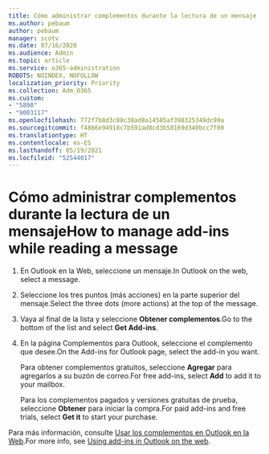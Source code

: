 ```yaml
---
title: Cómo administrar complementos durante la lectura de un mensaje
ms.author: pebaum
author: pebaum
manager: scotv
ms.date: 07/16/2020
ms.audience: Admin
ms.topic: article
ms.service: o365-administration
ROBOTS: NOINDEX, NOFOLLOW
localization_priority: Priority
ms.collection: Adm_O365
ms.custom:
- "5890"
- "9003117"
ms.openlocfilehash: 772f7b8d3c88c38ad8a14585af398325349dc99a
ms.sourcegitcommit: f4866e94918c7b591ad0cd3b58169d340bcc7f00
ms.translationtype: HT
ms.contentlocale: es-ES
ms.lasthandoff: 05/19/2021
ms.locfileid: "52544017"
---
```

# <a name="how-to-manage-add-ins-while-reading-a-message"></a><span data-ttu-id="4e854-102">Cómo administrar complementos durante la lectura de un mensaje</span><span class="sxs-lookup"><span data-stu-id="4e854-102">How to manage add-ins while reading a message</span></span>

1. <span data-ttu-id="4e854-103">En Outlook en la Web, seleccione un mensaje.</span><span class="sxs-lookup"><span data-stu-id="4e854-103">In Outlook on the web, select a message.</span></span>
    
2. <span data-ttu-id="4e854-104">Seleccione los tres puntos (más acciones) en la parte superior del mensaje.</span><span class="sxs-lookup"><span data-stu-id="4e854-104">Select the three dots (more actions) at the top of the message.</span></span>

3. <span data-ttu-id="4e854-105">Vaya al final de la lista y seleccione **Obtener complementos**.</span><span class="sxs-lookup"><span data-stu-id="4e854-105">Go to the bottom of the list and select **Get Add-ins**.</span></span>
    
4. <span data-ttu-id="4e854-106">En la página Complementos para Outlook, seleccione el complemento que desee.</span><span class="sxs-lookup"><span data-stu-id="4e854-106">On the Add-ins for Outlook page, select the add-in you want.</span></span>
    
    <span data-ttu-id="4e854-107">Para obtener complementos gratuitos, seleccione **Agregar** para agregarlos a su buzón de correo.</span><span class="sxs-lookup"><span data-stu-id="4e854-107">For free add-ins, select **Add** to add it to your mailbox.</span></span>
    
    <span data-ttu-id="4e854-108">Para los complementos pagados y versiones gratuitas de prueba, seleccione **Obtener** para iniciar la compra.</span><span class="sxs-lookup"><span data-stu-id="4e854-108">For paid add-ins and free trials, select **Get it** to start your purchase.</span></span>
    
<span data-ttu-id="4e854-109">Para más información, consulte [Usar los complementos en Outlook en la Web](https://support.microsoft.com/office/using-add-ins-in-outlook-on-the-web-8f2ce816-5df4-44a5-958c-f7f9d6dabdce).</span><span class="sxs-lookup"><span data-stu-id="4e854-109">For more info, see [Using add-ins in Outlook on the web](https://support.microsoft.com/office/using-add-ins-in-outlook-on-the-web-8f2ce816-5df4-44a5-958c-f7f9d6dabdce).</span></span>